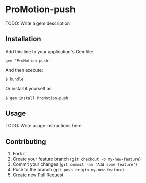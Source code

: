 # ProMotion-push

TODO: Write a gem description

## Installation

Add this line to your application's Gemfile:

    gem 'ProMotion-push'

And then execute:

    $ bundle

Or install it yourself as:

    $ gem install ProMotion-push

## Usage

TODO: Write usage instructions here

## Contributing

1. Fork it
2. Create your feature branch (`git checkout -b my-new-feature`)
3. Commit your changes (`git commit -am 'Add some feature'`)
4. Push to the branch (`git push origin my-new-feature`)
5. Create new Pull Request
